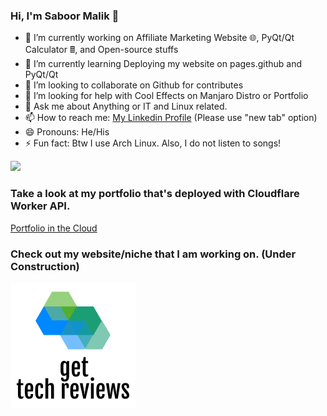 ### Hi, I'm Saboor Malik 👋

<!--
**OrangeDev2/OrangeDev2** is a ✨ _special_ ✨ repository because its `README.md` (this file) appears on your GitHub profile.

Here are some ideas to get you started:
-->

- 🔭 I’m currently working on Affiliate Marketing Website 🌐, PyQt/Qt Calculator 🖩, and Open-source stuffs
- 🌱 I’m currently learning Deploying my website on pages.github and PyQt/Qt
- 👯 I’m looking to collaborate on Github for contributes
- 🤔 I’m looking for help with Cool Effects on Manjaro Distro or Portfolio
- 💬 Ask me about Anything or IT and Linux related.
- 📫 How to reach me: <a href="https://www.linkedin.com/in/saboor-malik-011701186/">My Linkedin Profile</a> (Please use "new tab" option)
- 😄 Pronouns: He/His
- ⚡ Fun fact: Btw I use Arch Linux. Also, I do not listen to songs!

<img src="https://github-readme-stats.vercel.app/api?username=orangedev2&&show_icons=true&title_color=ffffff&icon_color=bb2acf&text_color=daf7dc&bg_color=151515">

### Take a look at my portfolio that's deployed with Cloudflare Worker API.
<a href="https://cloud-portfolio.sabym.workers.dev/">Portfolio in the Cloud</a>


### Check out my website/niche that I am working on. (Under Construction)
<a href="http://gettechreviews.com/"><img src="/GTR_Logo.png"></a>



